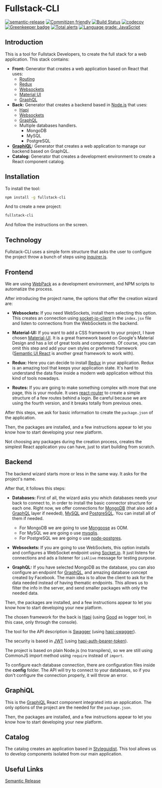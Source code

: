 # Fullstack-CLI

[![semantic-release](https://img.shields.io/badge/%20%20%F0%9F%93%A6%F0%9F%9A%80-semantic--release-e10079.svg)](https://github.com/semantic-release/semantic-release)
[![Commitizen friendly](https://img.shields.io/badge/commitizen-friendly-brightgreen.svg)](http://commitizen.github.io/cz-cli/)
[![Build Status](https://travis-ci.org/timbergus/fullstack-cli.svg?branch=master)](https://travis-ci.org/timbergus/fullstack-cli)
[![codecov](https://codecov.io/gh/timbergus/fullstack-cli/branch/master/graph/badge.svg)](https://codecov.io/gh/timbergus/fullstack-cli)
[![Greenkeeper badge](https://badges.greenkeeper.io/timbergus/fullstack-cli.svg)](https://greenkeeper.io/)
[![Total alerts](https://img.shields.io/lgtm/alerts/g/timbergus/fullstack-cli.svg?logo=lgtm&logoWidth=18)](https://lgtm.com/projects/g/timbergus/fullstack-cli/alerts/)
[![Language grade: JavaScript](https://img.shields.io/lgtm/grade/javascript/g/timbergus/fullstack-cli.svg?logo=lgtm&logoWidth=18)](https://lgtm.com/projects/g/timbergus/fullstack-cli/context:javascript)

## Introduction

This is a tool for Fullstack Developers, to create the full stack for a web application. This stack contains:

* __Front:__ Generator that creates a web application based on React that uses:
  * [Routing](https://reacttraining.com/react-router/)
  * [Redux](https://redux.js.org/)
  * [Websockets](https://socket.io/)
  * [Material UI](https://material-ui.com/)
  * [GraphQL](https://graphql.org/)
* __Back:__ Generator that creates a backend based in [Node.js](https://nodejs.org/en/) that uses:
  * [Hapi](https://hapijs.com/)
  * [Websockets](https://socket.io/)
  * [GraphQL](https://graphql.org/)
  * Multiple databases handlers.
    * MongoDB
    * MySQL
    * PostgreSQL
* __[GraphiQL](https://github.com/graphql/graphiql):__ Generator that creates a web application to manage our backend based on GraphQL.
* __Catalog:__ Generator that creates a development environment to create a React component catalog.

## Installation

To install the tool:

```bash
npm install -g fullstack-cli
```

And to create a new project:

```bash
fullstack-cli
```

And follow the instructions on the screen.

## Technology

Fullstack-CLI uses a simple form structure that asks the user to configure the project throw a bunch of steps using [inquirer.js](https://github.com/SBoudrias/Inquirer.js/).

## Frontend

We are using [WebPack](https://webpack.github.io/) as a development environment, and NPM scripts to automatize the process.

After introducing the project name, the options that offer the creation wizard are:

* __Websockets:__ If you need WebSockets, install them selecting this option. This creates an connection using [socket-io-client](https://github.com/socketio/socket.io-client) in the `index.jsx` file and listen to connections from the WebSockets in the backend.

* __Material-UI:__ If you want to add a CSS framework to your project, I have chosen [Material-UI](http://www.material-ui.com). It is a great framework based on Google's Material Design and has a lot of great tools and components. Of course, you can omit this step and add your own styles or preferred framework ([Semantic UI React](https://react.semantic-ui.com/introduction) is another great framework to work with).

* __Redux:__ Here you can decide to install [Redux](https://redux.js.org/) in your application. Redux is an amazing tool that keeps your application state. It's hard to understand the data flow inside a modern web application without this kind of tools nowadays.

* __Routes:__ If you are going to make something complex with more that one page, this is your module. It uses [react-router](https://reacttraining.com/react-router/) to create a simple structure of a few routes behind a login. Be careful because we are using the fourth version, and it breaks totally from previous ones.

After this steps, we ask for basic information to create the `package.json` of the application.

Then, the packages are installed, and a few instructions appear to let you know how to start developing your new platform.

Not choosing any packages during the creation process, creates the simplest React application you can have, just to start building from scratch.

## Backend

The backend wizard starts more or less in the same way. It asks for the project's name.

After that, it follows this steps:

* __Databases:__ First of all, the wizard asks you which databases needs your back to connect to, in order to install the basic connector structure for each one. Right now, we offer connections for [MongoDB](https://www.mongodb.com/) (that also add a [GraphQL](http://graphql.org/) layer if needed), [MySQL](https://www.mysql.com/) and [PostgreSQL](https://www.postgresql.org/). You can install all of them if needed.

  * For MongoDB we are going to use [Mongoose](http://mongoosejs.com/) as ODM.
  * For MySQL we are going o use [mysqljs](https://github.com/mysqljs/mysql).
  * For PostgreSQL we are going o use [node-postgres](https://github.com/brianc/node-postgres).

* __Websockets:__ If you are going to use WebSockets, this option installs and configures a WebSocket endpoint using [Socket.io](https://socket.io/). It just listens for connections and ads a listener for `isAlive` message for testing purpose.

* __GraphQL:__ If you have selected MongoDB as the database, you can also configure an endpoint for [GraphQL](http://graphql.org/), and amazing database concept created by Facebook. The main idea is to allow the client to ask for the data needed instead of having thematic endpoints. This allows us to filter the info in the server, and send smaller packages with only the needed data.

Then, the packages are installed, and a few instructions appear to let you know how to start developing your new platform.

The chosen framework for the back is [Hapi](https://hapijs.com/) (using [Good](https://github.com/hapijs/good) as logger tool, in this case, only through the console).

The tool for the API description is [Swagger](https://swagger.io/) (using [hapi-swagger](https://github.com/glennjones/hapi-swagger)).

The security is based in [JWT](https://jwt.io/) (using [hapi-auth-bearer-token](https://github.com/johnbrett/hapi-auth-bearer-token)).

The project is based on plain Node.js (no transpilers), so we are still using CommonJS import method using `require` instead of `import`.

To configure each database connection, there are configuration files inside the __config__ folder. The API will try to connect to your databases, so if you don't configure the connection properly, it will throw an error.

## GraphiQL

This is the [GraphiQL](https://github.com/graphql/graphiql) React component integrated into an application. The only options of the project are the needed for the `package.json`.

Then, the packages are installed, and a few instructions appear to let you know how to start developing your new platform.

## Catalog

The catalog creates an application based in [Styleguidist](https://github.com/styleguidist/react-styleguidist). This tool allows us to develop components isolated from our main application.

## Useful Links

[Semantic Release](https://github.com/semantic-release/semantic-release)
